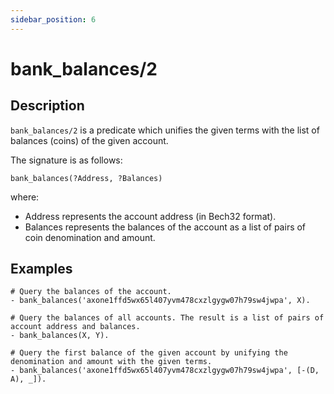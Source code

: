 ```yaml
---
sidebar_position: 6
---
```

[//]: # (This file is auto-generated. Please do not modify it yourself.)

# bank_balances/2

## Description

`bank_balances/2` is a predicate which unifies the given terms with the list of balances \(coins\) of the given account.

The signature is as follows:

```text
bank_balances(?Address, ?Balances)
```

where:

- Address represents the account address \(in Bech32 format\).
- Balances represents the balances of the account as a list of pairs of coin denomination and amount.

## Examples

```text
# Query the balances of the account.
- bank_balances('axone1ffd5wx65l407yvm478cxzlgygw07h79sw4jwpa', X).

# Query the balances of all accounts. The result is a list of pairs of account address and balances.
- bank_balances(X, Y).

# Query the first balance of the given account by unifying the denomination and amount with the given terms.
- bank_balances('axone1ffd5wx65l407yvm478cxzlgygw07h79sw4jwpa', [-(D, A), _]).
```
